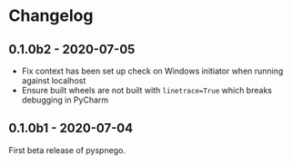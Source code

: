 # Changelog

## 0.1.0b2 - 2020-07-05

* Fix context has been set up check on Windows initiator when running against localhost
* Ensure built wheels are not built with `linetrace=True` which breaks debugging in PyCharm


## 0.1.0b1 - 2020-07-04

First beta release of pyspnego.
